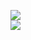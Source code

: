 [![](https://img.shields.io/badge/Made%20With-Github%20Spray-lightgrey.svg?style=for-the-badge&logo=github)](https://github.com/Annihil/github-spray#7326)  
[![](https://i.imgur.com/2DrTn0Z.gif)](https://github.com/Annihil/github-spray)